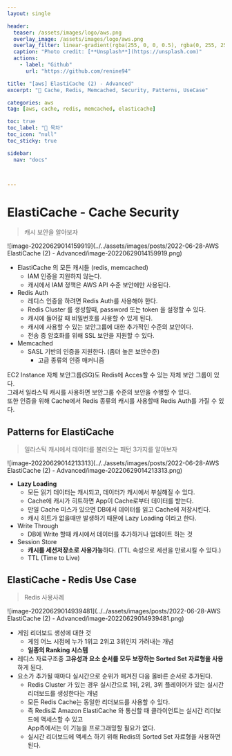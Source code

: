 ```yaml
---
layout: single

header:
  teaser: /assets/images/logo/aws.png
  overlay_image: /assets/images/logo/aws.png
  overlay_filter: linear-gradient(rgba(255, 0, 0, 0.5), rgba(0, 255, 255, 0.5))
  caption: "Photo credit: [**Unsplash**](https://unsplash.com)"
  actions:
    - label: "Github"
      url: "https://github.com/renine94"

title: "[aws] ElastiCache (2) - Advanced"
excerpt: "🚀 Cache, Redis, Memcached, Security, Patterns, UseCase"

categories: aws
tag: [aws, cache, redis, memcached, elasticache]

toc: true
toc_label: "📕 목차"
toc_icon: "null"
toc_sticky: true

sidebar:
  nav: "docs"



---
```


# ElastiCache - Cache Security

> 캐시 보안을 알아보자

![image-20220629014159919](../../assets/images/posts/2022-06-28-AWS ElastiCache (2) - Advanced/image-20220629014159919.png)

- ElastiCache 의 모든 캐시들 (redis, memcached)
  - IAM 인증을 지원하지 않는다.
  - 캐시에서 IAM 정책은 AWS API 수준 보안에만 사용된다.
- Redis Auth
  - 레디스 인증을 하려면 Redis Auth를 사용해야 한다.
  - Redis Cluster 를 생성할때, password 또는 token 을 설정할 수 있다.
  - 캐시에 들어갈 때 비밀번호를 사용할 수 있게 된다.
  - 캐시에 사용할 수 있는 보안그룹에 대한 추가적인 수준의 보안이다.
  - 전송 중 암호화를 위해 SSL 보안을 지원할 수 있다.
- Memcached
  - SASL 기반의 인증을 지원한다. (좀더 높은 보안수준)
    - 고급 종류의 인증 매커니즘



EC2 Instance 자체 보안그룹(SG)도 Redis에 Acces할 수 있는 자체 보안 그룹이 있다.<br>그래서 일라스틱 캐시를 사용하면 보안그룹 수준의 보안을 수행할 수 있다.<br>또한 인증을 위해 Cache에서 Redis 종류의 캐시를 사용할때 Redis Auth를 가질 수 있다.



## Patterns for ElastiCache

> 일라스틱 캐시에서 데이터를 불러오는 패턴 3가지를 알아보자

![image-20220629014213313](../../assets/images/posts/2022-06-28-AWS ElastiCache (2) - Advanced/image-20220629014213313.png)

- **Lazy Loading**
  - 모든 읽기 데이터는 캐시되고, 데이터가 캐시에서 부실해질 수 있다.
  - Cache에 캐시가 히트하면 App이 Cache로부터 데이터를 받는다.
  - 만일 Cache 미스가 있으면 DB에서 데이터를 읽고 Cache에 저장시킨다.
  - 캐시 히트가 없을때만 발생하기 때문에 Lazy Loading 이라고 한다.
- Write Through
  - DB에 Write 할때 캐시에서 데이터를 추가하거나 업데이트 하는 것
- Session Store
  - **캐시를 세션저장소로 사용가능**하다. (TTL 속성으로 세션을 만료시킬 수 있다.)
  - TTL (Time to Live)





## ElastiCache - Redis Use Case

> Redis 사용사례

![image-20220629014939481](../../assets/images/posts/2022-06-28-AWS ElastiCache (2) - Advanced/image-20220629014939481.png)

- 게임 리더보드 생성에 대한 것
  - 게임 어느 시점에 누가 1위고 2위고 3위인지 가려내는 개념
  - **일종의 Ranking 시스템**
- 레디스 자료구조중 **고유성과 요소 순서를 모두 보장하는 Sorted Set 자료형을 사용**하게 된다.
- 요소가 추가될 때마다 실시간으로 순위가 매겨진 다음 올바른 순서로 추가된다.
  - Redis Cluster 가 있는 경우 실시간으로 1위, 2위, 3위 플레이어가 있는 실시간 리더보드를 생성한다는 개념
  - 모든 Redis Cache는 동일한 리더보드를 사용할 수 있다.
  - 즉 Redis로 Amazon ElastiCache 와 통신할 때 클라이언트는 실시간 리더보드에 액세스할 수 있고<br>App측에서는 이 기능을 프로그래밍할 필요가 없다.
  - 실시간 리더보드에 액세스 하기 위해 Redis의 Sorted Set 자료형을 사용하면 된다.




